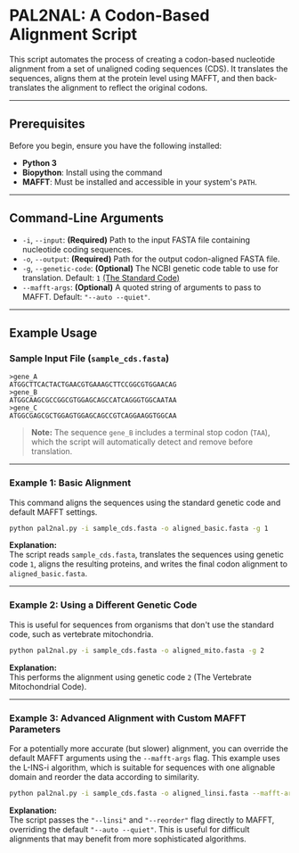# PAL2NAL: A Codon-Based Alignment Script

This script automates the process of creating a codon-based nucleotide alignment from a set of unaligned coding sequences (CDS). It translates the sequences, aligns them at the protein level using MAFFT, and then back-translates the alignment to reflect the original codons.

---

## Prerequisites

Before you begin, ensure you have the following installed:

- **Python 3**
- **Biopython**: Install using the command  
- **MAFFT**: Must be installed and accessible in your system's `PATH`.

---

## Command-Line Arguments

- `-i`, `--input`: **(Required)** Path to the input FASTA file containing nucleotide coding sequences.  
- `-o`, `--output`: **(Required)** Path for the output codon-aligned FASTA file.  
- `-g`, `--genetic-code`: **(Optional)** The NCBI genetic code table to use for translation. Default: `1` [(The Standard Code)](https://www.ncbi.nlm.nih.gov/Taxonomy/Utils/wprintgc.cgi)
- `--mafft-args`: **(Optional)** A quoted string of arguments to pass to MAFFT. Default: `"--auto --quiet"`.

---

## Example Usage

### Sample Input File (`sample_cds.fasta`)

```fasta
>gene_A
ATGGCTTCACTACTGAACGTGAAAGCTTCCGGCGTGGAACAG
>gene_B
ATGGCAAGCGCCGGCGTGGAGCAGCCATCAGGGTGGCAATAA
>gene_C
ATGGCGAGCGCTGGAGTGGAGCAGCCGTCAGGAAGGTGGCAA
```

> **Note:** The sequence `gene_B` includes a terminal stop codon (`TAA`), which the script will automatically detect and remove before translation.

---

### Example 1: Basic Alignment

This command aligns the sequences using the standard genetic code and default MAFFT settings.

```bash
python pal2nal.py -i sample_cds.fasta -o aligned_basic.fasta -g 1
```

**Explanation:**  
The script reads `sample_cds.fasta`, translates the sequences using genetic code `1`, aligns the resulting proteins, and writes the final codon alignment to `aligned_basic.fasta`.

---

### Example 2: Using a Different Genetic Code

This is useful for sequences from organisms that don't use the standard code, such as vertebrate mitochondria.

```bash
python pal2nal.py -i sample_cds.fasta -o aligned_mito.fasta -g 2
```

**Explanation:**  
This performs the alignment using genetic code `2` (The Vertebrate Mitochondrial Code).

---

### Example 3: Advanced Alignment with Custom MAFFT Parameters

For a potentially more accurate (but slower) alignment, you can override the default MAFFT arguments using the `--mafft-args` flag. This example uses the L-INS-i algorithm, which is suitable for sequences with one alignable domain and reorder the data according to similarity.

```bash
python pal2nal.py -i sample_cds.fasta -o aligned_linsi.fasta --mafft-args "--linsi --reorder"
```

**Explanation:**  
The script passes the `"--linsi"` and `"--reorder"` flag directly to MAFFT, overriding the default `"--auto --quiet"`. This is useful for difficult alignments that may benefit from more sophisticated algorithms.
